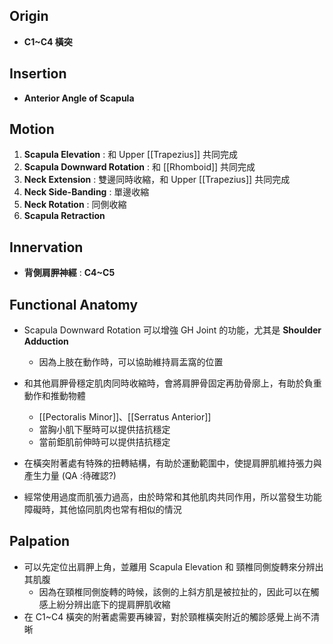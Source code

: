 ## Origin
* **C1~C4 橫突**  

## Insertion
* **Anterior Angle of Scapula**  

## Motion
1. **Scapula Elevation** : 和 Upper [[Trapezius]] 共同完成
2. **Scapula Downward Rotation** : 和 [[Rhomboid]] 共同完成
3. **Neck Extension** : 雙邊同時收縮，和 Upper [[Trapezius]] 共同完成
4. **Neck Side-Banding** : 單邊收縮
5. **Neck Rotation** : 同側收縮
6. **Scapula Retraction**  

## Innervation
* **背側肩胛神經** : **C4~C5**  

## Functional Anatomy
* Scapula Downward Rotation 可以增強 GH Joint 的功能，尤其是 **Shoulder Adduction**
	* 因為上肢在動作時，可以協助維持肩盂窩的位置  

* 和其他肩胛骨穩定肌肉同時收縮時，會將肩胛骨固定再肋骨廓上，有助於負重動作和推動物體
	* [[Pectoralis Minor]]、[[Serratus Anterior]]
	* 當胸小肌下壓時可以提供拮抗穩定
	* 當前鉅肌前伸時可以提供拮抗穩定
* 在橫突附著處有特殊的扭轉結構，有助於運動範圍中，使提肩胛肌維持張力與產生力量 (QA :待確認?)  
* 經常使用過度而肌張力過高，由於時常和其他肌肉共同作用，所以當發生功能障礙時，其他協同肌肉也常有相似的情況

## Palpation
* 可以先定位出肩胛上角，並離用 Scapula Elevation 和 頸椎同側旋轉來分辨出其肌腹
	* 因為在頸椎同側旋轉的時候，該側的上斜方肌是被拉扯的，因此可以在觸感上紛分辨出底下的提肩胛肌收縮
* 在 C1~C4 橫突的附著處需要再練習，對於頸椎橫突附近的觸診感覺上尚不清晰
